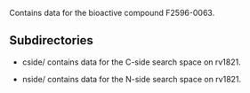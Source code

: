 Contains data for the bioactive compound F2596-0063.

## Subdirectories

- cside/ contains data for the C-side search space on rv1821.

- nside/ contains data for the N-side search space on rv1821.

